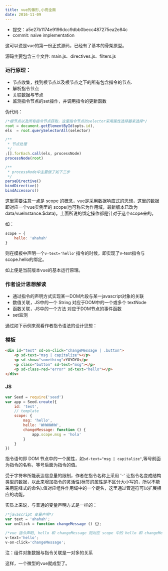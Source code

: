 ```yaml
---
title: vue的雏形,小而全面
date: 2016-11-09 
---
```


* 提交：a5e27b1174e9196dcc9dbb0becc487275ea2e84c
* commit: naive implementation

这可以说是vue的第一份正式源码，已经有了基本的骨架原型。

源码主要包含三个文件: main.js、directives.js、filters.js

### 运行原理：

* 节点收集，找到根节点以及根节点之下的所有包含指令的节点.
* 解析指令节点
* 关联数据与节点
* 监测指令节点的set操作，并调用指令的更新函数

伪代码：

```js
/*根节点以及所有指令节点获取，这里指令节点的selector采用属性选择器来选择*/
root = document.getElementById(opts.id),
els  = root.querySelectorAll(selector)

/**
 * 节点处理
 */
;[].forEach.call(els, processNode)
processNode(root)

/**
 * processNode中主要做了如下三步
 */
parseDirective()
bindDirective()
bindAccessors()
```
这里需要注意一点是 scope 的概念，vue是采用数据响应式的思想，这里的数据即对应一个vue实例里的 scope(也可称它为作用域，最新版本已改为data/vueInstance.$data)。上面所说的绑定操作都是针对于这个scope来的。

如：
```js
scope = {
    hello: 'ahahah'
}
```
则在模板中声明一个`v-text='hello'`指令的时候，即实现了v-text指令与scope.hello的绑定。

如上便是当前版本vue的基本运行原理。

### 作者设计思想解读

* 通过指令的声明方式实现某一DOM片段与某一javascript对象的关联
* 数值关联，JS中的一个 String 对应于DOM中的一个或多个 textNode
* 函数关联，JS中的一个方法 对应于DOM节点的事件函数
* set监测

通过如下示例来观看作者指令语法的设计思想：

### 模板

```html
<div id="test" sd-on-click="changeMessage | .button">
    <p sd-text="msg | capitalize"></p>
    <p sd-show="something">YOYOYO</p>
    <p class="button" sd-text="msg"></p>
    <p sd-class-red="error" sd-text="hello"></p>
</div>
```
### JS
```javascript
var Seed = require('seed')
var app = Seed.create({
    id: 'test',
    // template
    scope: {
        msg: 'hello',
        hello: 'WHWHWHW',
        changeMessage: function () {
            app.scope.msg = 'hola'
        }
    }
})
```

指令语句即 DOM 节点中的一个属性，如`sd-text="msg | capitalize"`,等号前面为指令的名称，等号后面为指令的值。

受于字符串所能表达信息量的限制，作者在指令名称上采用 '-' 让指令名变成结构类型的数据，以此来增加指令的灵活性(标签的属性是不区分大小写的，所以不能采用驼峰式的命名).值对应组件作用域中的一个键名，这里通过管道符可以扩展相应的功能。

实质上来说，与普通的变量声明方式是一样的：

```js
/*javascript 变量声明*/
var text = 'ahahah';
var onClick = function changeMessage () {};

/*vue 指令声明, hello 和 changeMessage 则对应 scope 中的 hello 和 changeMessage的值*/
v-text='hello';
v-on-click='changeMessage';
```

注：组件对象数据与指令关联是一对多的关系

这样，一个微型的vue就成型了。





